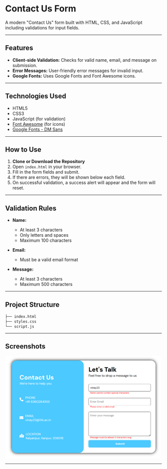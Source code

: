 # Contact Us Form

A modern "Contact Us" form built with HTML, CSS, and JavaScript including validations for input fields.

---

## Features

- **Client-side Validation:** Checks for valid name, email, and message on submission.
- **Error Messages:** User-friendly error messages for invalid input.
- **Google Fonts:** Uses Google Fonts and Font Awesome icons.

---

## Technologies Used

- HTML5
- CSS3
- JavaScript (for validation)
- [Font Awesome](https://fontawesome.com/) (for icons)
- [Google Fonts - DM Sans](https://fonts.google.com/specimen/DM+Sans)

---

## How to Use

1. **Clone or Download the Repository**
2. Open `index.html` in your browser.
3. Fill in the form fields and submit.
4. If there are errors, they will be shown below each field.
5. On successful validation, a success alert will appear and the form will reset.

---

## Validation Rules

- **Name:**  
  - At least 3 characters  
  - Only letters and spaces  
  - Maximum 100 characters

- **Email:**  
  - Must be a valid email format

- **Message:**  
  - At least 3 characters  
  - Maximum 500 characters

---

## Project Structure

```
├── index.html
├── styles.css
└── script.js
```

---

## Screenshots

![Desktop View](contact-form.png)

---

